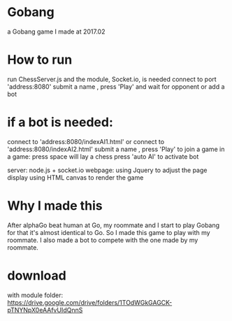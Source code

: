 # Gobang
a Gobang game I made at 2017.02

# How to run
  run ChessServer.js and the module, Socket.io, is needed
  connect to port 'address:8080'
  submit a name , press 'Play' and wait for opponent
  or add a bot

# if a bot is needed:
  connect to 'address:8080/indexAI1.html'
  or connect to 'address:8080/indexAI2.html'
  submit a name , press 'Play' to join a game
  in a game:
  press space will lay a chess
  press 'auto AI' to activate bot
  
server: node.js + socket.io
webpage:
using Jquery to adjust the page display
using HTML canvas to render the game

# Why I made this
After alphaGo beat human at Go, my roommate and I start to play Gobang for that it's almost identical to Go. So I made this game to play with my roommate. I also made a bot to compete with the one made by my roommate.

# download
with module folder:
https://drive.google.com/drive/folders/1TOdWGkGAGCK-pTNYNpX0eAAfvUIdQnnS
